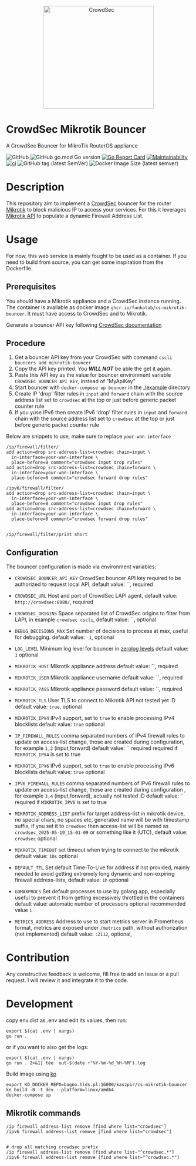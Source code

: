 <p align="center">
<img src="https://github.com/funkolab/cs-mikrotik-bouncer/raw/main/docs/assets/crowdsec_mikrotik_logo.png" alt="CrowdSec" title="CrowdSec" width="300" height="280" />
</p>

# CrowdSec Mikrotik Bouncer

A CrowdSec Bouncer for MikroTik RouterOS appliance

![GitHub](https://img.shields.io/github/license/funkolab/cs-mikrotik-bouncer)
![GitHub go.mod Go version](https://img.shields.io/github/go-mod/go-version/funkolab/cs-mikrotik-bouncer)
[![Go Report Card](https://goreportcard.com/badge/github.com/funkolab/cs-mikrotik-bouncer)](https://goreportcard.com/report/github.com/funkolab/cs-mikrotik-bouncer)
[![Maintainability](https://api.codeclimate.com/v1/badges/0104e64dccffc4b42f52/maintainability)](https://codeclimate.com/github/funkolab/cs-mikrotik-bouncer/maintainability)
[![ci](https://github.com/funkolab/cs-mikrotik-bouncer/actions/workflows/container-release.yaml/badge.svg)](https://github.com/funkolab/cs-mikrotik-bouncer/actions/workflows/container-release.yaml)
![GitHub tag (latest SemVer)](https://img.shields.io/github/v/tag/funkolab/cs-mikrotik-bouncer)
![Docker Image Size (latest semver)](https://img.shields.io/docker/image-size/funkolab/cs-mikrotik-bouncer)

# Description

This repository aim to implement a [CrowdSec](https://doc.crowdsec.net/) bouncer
for the router [Mikrotik](https://mikrotik.com) to block malicious IP to access your services.
For this it leverages [Mikrotik API](https://mikrotik.com) to populate a dynamic Firewall Address List.

# Usage

For now, this web service is mainly fought to be used as a container.
If you need to build from source, you can get some inspiration from the Dockerfile.

## Prerequisites

You should have a Mikrotik appliance and a CrowdSec instance running.
The container is available as docker image `ghcr.io/funkolab/cs-mikrotik-bouncer`.
It must have access to CrowdSec and to Mikrotik.

Generate a bouncer API key following [CrowdSec documentation](https://doc.crowdsec.net/docs/cscli/cscli_bouncers_add)

## Procedure

1. Get a bouncer API key from your CrowdSec with command `cscli bouncers add mikrotik-bouncer`
2. Copy the API key printed. You **_WILL NOT_** be able the get it again.
3. Paste this API key as the value for bouncer environment variable
   `CROWDSEC_BOUNCER_API_KEY`, instead of "MyApiKey"
4. Start bouncer with `docker-compose up bouncer` in the [./example](./example) directory
5. Create IP 'drop' filter rules in `input` and `forward` chain with the
   source address list set to `crowdsec` at the top or just before
   generic packet counter rule
6. If you yuse IPv6 then create IPv6 'drop' filter rules in `input` and `forward`
   chain with the source address list set to `crowdsec` at the top or just before
   generic packet counter rule

Below are snippets to use, make sure to replace `your-wan-interface`

```shell
/ip/firewall/filter/
add action=drop src-address-list=crowdsec chain=input \
  in-interface=your-wan-interface \
  place-before=0 comment="crowdsec input drop rules"
add action=drop src-address-list=crowdsec chain=forward \
  in-interface=your-wan-interface \
  place-before=0 comment="crowdsec forward drop rules"

/ipv6/firewall/filter/
add action=drop src-address-list=crowdsec chain=input \
  in-interface=your-wan-interface \
  place-before=0 comment="crowdsec input drop rules"
add action=drop src-address-list=crowdsec chain=forward \
  in-interface=your-wan-interface \
  place-before=0 comment="crowdsec forward drop rules"


/ip/firewall/filter/print short
```

## Configuration

The bouncer configuration is made via environment variables:

- `CROWDSEC_BOUNCER_API_KEY`
  CrowdSec bouncer API key required to be authorized to request local API,
  default value: ``,
  required

- `CROWDSEC_URL`
  Host and port of CrowdSec LAPI agent,
  default value: `http://crowdsec:8080/`,
  required

- `CROWDSEC_ORIGINS`
  Space separated list of CrowdSec origins to filter from LAPI,
  in example `crowdsec cscli`,
  default value: ``,
  optional

- `DEBUG_DECISIONS_MAX`
  Set number of decisions to process at max, useful for debugging.
  default value: `-1`,
  optional

- `LOG_LEVEL`
  Minimum log level for bouncer in [zerolog levels](https://pkg.go.dev/github.com/rs/zerolog#readme-leveled-logging)
  default value: `1`
  optional

- `MIKROTIK_HOST`
  Mikrotik appliance address
  default value: ``,
  required

- `MIKROTIK_USER`
  Mikrotik appliance username
  default value: ``,
  required

- `MIKROTIK_PASS`
  Mikrotik appliance password
  default value: ``,
  required

- `MIKROTIK_TLS`
  User TLS to connect to Mikrotik API
  not tested yet :D
  default value: `true`,
  optional

- `MIKROTIK_IPV4`
  IPv4 support, set to `true` to enable processing IPv4 blocklists
  default value: `true`
  optional

- `IP_FIREWALL_RULES`
  comma separated numbers of IPv4 firewall rules to update on access-list change,
  those are created during configuration, for example `1,2` (input,forward)
  default value: ``
  required
  required if `MIKROTIK_IPV4` is set to true

- `MIKROTIK_IPV6`
  IPv6 support, set to `true` to enable processing IPv6 blocklists
  default value: `true`
  optional

- `IPV6_FIREWALL_RULES`
  comma separated numbers of IPv6 firewall rules to update on access-list change,
  those are created during configuration , for example `3,4` (input,forward),
  actually not tested :D
  default value: ``
  required if `MIKROTIK_IPV6` is set to true

- `MIKROTIK_ADDRESS_LIST`
  prefix for target address-list in mikrotik device, no special chars,
  no spaces etc, generated name will be with timestamp suffix,
  if you set it to `crowdsec` then access-list will be named as
  `crowdsec_2025-05-19_15-01-09` or something like it (UTC),
  default value: `crowdsec`
  optional

- `MIKROTIK_TIMEOUT`
  set timeout when trying to connect to the mikrotik
  default value: `10s`
  optional

- `DEFAULT_TTL`
  Set default Time-To-Live for address if not provided,
  mainly needed to avoid getting extremely long dynamic and
  non-expiring firewall address-lists,
  default value: `1h`
  optional

- `GOMAXPROCS`
  Set default processes to use by golang app, especially useful to prevent it
  from getting excessively throttled in the containers
  default value: automatic number of processors
  optional
  recommended value `1`

- `METRICS_ADDRESS`
  Address to use to start metrics server in Prometheus format, metrics are
  exposed under `/metrics` path, without authorization (not implemented)
  default value: `:2112`,
  optional,

# Contribution

Any constructive feedback is welcome, fill free to add an issue or a pull request.
I will review it and integrate it to the code.

# Development

copy env.dist as .env and edit its values, then run:

```shell
export $(cat .env | xargs)
go run .

```

or if you want to also get the logs:

```shell
export $(cat .env | xargs)
go run . 2>&1| tee  out-$(date +"%Y-%m-%d_%H-%M").log
```

Build image using [ko](https://ko.build/)

```shell
export KO_DOCKER_REPO=bagno.hlds.pl:16000/kaszpir/cs-mikrotik-bouncer
ko build -B -t dev --platform=linux/amd64
docker-compose up
```

## Mikrotik commands

```shell
/ip firewall address-list remove [find where list="crowdsec"]
/ipv6 firewall address-list remove [find where list="crowdsec"]


# drop all matching crowdsec prefix
/ip firewall address-list remove [find where list~"^crowdsec.*"]
/ipv6 firewall address-list remove [find where list~"^crowdsec.*"]

```
